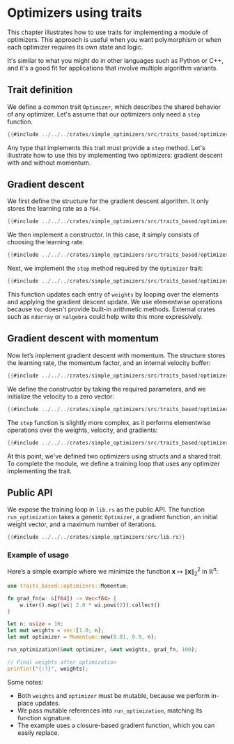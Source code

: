 
# Optimizers using traits

This chapter illustrates how to use traits for implementing a module of optimizers. This approach is useful when you want polymorphism or when each optimizer requires its own state and logic.

It's similar to what you might do in other languages such as Python or C++, and it's a good fit for applications that involve multiple algorithm variants.

## Trait definition

We define a common trait `Optimizer`, which describes the shared behavior of any optimizer. Let's assume that our optimizers only need a `step` function.

```rust
{{#include ../../../crates/simple_optimizers/src/traits_based/optimizers.rs:optimizer_trait}}
```

Any type that implements this trait must provide a `step` method. Let's illustrate how to use this by implementing two optimizers: gradient descent with and without momentum.

## Gradient descent

We first define the structure for the gradient descent algorithm. It only stores the learning rate as a `f64`.

```rust
{{#include ../../../crates/simple_optimizers/src/traits_based/optimizers.rs:gd_struct}}
```

We then implement a constructor. In this case, it simply consists of choosing the learning rate.

```rust
{{#include ../../../crates/simple_optimizers/src/traits_based/optimizers.rs:impl_optimizer_gd}}
```

Next, we implement the `step` method required by the `Optimizer` trait:

```rust
{{#include ../../../crates/simple_optimizers/src/traits_based/optimizers.rs:impl_optimizer_gd_step}}
```

This function updates each entry of `weights` by looping over the elements and applying the gradient descent update. We use elementwise operations because `Vec` doesn't provide built-in arithmetic methods. External crates such as `ndarray` or `nalgebra` could help write this more expressively.

## Gradient descent with momentum

Now let’s implement gradient descent with momentum. The structure stores the learning rate, the momentum factor, and an internal velocity buffer:

```rust
{{#include ../../../crates/simple_optimizers/src/traits_based/optimizers.rs:momentum_struct}}
```

We define the constructor by taking the required parameters, and we initialize the velocity to a zero vector:

```rust
{{#include ../../../crates/simple_optimizers/src/traits_based/optimizers.rs:impl_optimizer_momentum}}
```

The `step` function is slightly more complex, as it performs elementwise operations over the weights, velocity, and gradients:

```rust
{{#include ../../../crates/simple_optimizers/src/traits_based/optimizers.rs:impl_optimizer_momentum_step}}
```

At this point, we've defined two optimizers using structs and a shared trait. To complete the module, we define a training loop that uses any optimizer implementing the trait.

## Public API

We expose the training loop in `lib.rs` as the public API. The function `run_optimization` takes a generic `Optimizer`, a gradient function, an initial weight vector, and a maximum number of iterations.

```rust
{{#include ../../../crates/simple_optimizers/src/lib.rs}}
```

### Example of usage

Here’s a simple example where we minimize the function $\mathbf{x} \mapsto \|\mathbf{x}\|_2^2$ in $\mathbb{R}^n$:

```rust
use traits_based::optimizers::Momentum;

fn grad_fn(w: &[f64]) -> Vec<f64> {
    w.iter().map(|wi| 2.0 * wi.powi(2)).collect()
}

let n: usize = 10;
let mut weights = vec![1.0; n];
let mut optimizer = Momentum::new(0.01, 0.9, n);

run_optimization(&mut optimizer, &mut weights, grad_fn, 100);

// Final weights after optimization
println!("{:?}", weights); 
```

Some notes:
- Both `weights` and `optimizer` must be mutable, because we perform in-place updates.
- We pass mutable references into `run_optimization`, matching its function signature.
- The example uses a closure-based gradient function, which you can easily replace.

